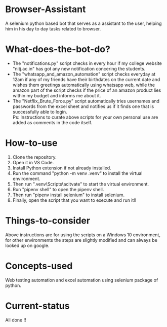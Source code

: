 # Browser-Assistant
A selenium python based bot that serves as a assistant to the user, helping him in his day to day tasks related to browser. 
# What-does-the-bot-do?
- The "notifications.py" script checks in every hour if my college website "nitj.ac.in" has got any new notification concering the students.<br />
- The "whatsapp_and_amazon_automation" script checks everyday at 12am if any of my friends have their birthdates on the current date and wishes them greetings automatically using whatsapp web, while the amazon part of the script checks if the price of an amazon product lies within my budget and informs me about it.<br />
- The "Netflix_Brute_Force.py" script automatically tries usernames and passwords from the excel sheet and notifies us if it finds one that is successfully able to login.<br />
Ps: Instructions to curate above scripts for your own personal use are added as comments in the code itself.
# How-to-use
1. Clone the repository.<br />
2. Open it in VS Code.<br />
3. Install Python extension if not already installed.<br />
4. Run the command "python -m venv .venv" to install the virtual environment.<br />
5. Then run ".venv\Scripts\acitvate" to start the virtual environment.<br />
6. Run "pipenv shell" to open the pipenv shell.<br />
7. Then run "pipenv install selenium" to install selenium.<br />
8. Finally, open the script that you want to execute and run it!!<br />
# Things-to-consider
Above instructions are for using the scripts on a Windows 10 environment, for other environments the steps are slightly modified and can always be looked up on google.<br />
# Concepts-used
Web testing automation and excel automation using selenium package of python.
# Current-status 
All done !!
